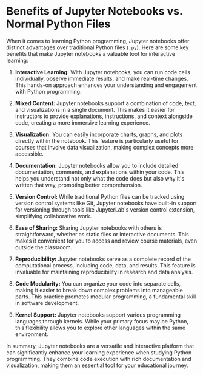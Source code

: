 # Benefits of Jupyter Notebooks vs. Normal Python Files

When it comes to learning Python programming, Jupyter notebooks offer distinct advantages over traditional Python files (`.py`). Here are some key benefits that make Jupyter notebooks a valuable tool for interactive learning:

1. **Interactive Learning:** With Jupyter notebooks, you can run code cells individually, observe immediate results, and make real-time changes. This hands-on approach enhances your understanding and engagement with Python programming.

2. **Mixed Content:** Jupyter notebooks support a combination of code, text, and visualizations in a single document. This makes it easier for instructors to provide explanations, instructions, and context alongside code, creating a more immersive learning experience.

3. **Visualization:** You can easily incorporate charts, graphs, and plots directly within the notebook. This feature is particularly useful for courses that involve data visualization, making complex concepts more accessible.

4. **Documentation:** Jupyter notebooks allow you to include detailed documentation, comments, and explanations within your code. This helps you understand not only what the code does but also why it's written that way, promoting better comprehension.

5. **Version Control:** While traditional Python files can be tracked using version control systems like Git, Jupyter notebooks have built-in support for versioning through tools like JupyterLab's version control extension, simplifying collaborative work.

6. **Ease of Sharing:** Sharing Jupyter notebooks with others is straightforward, whether as static files or interactive documents. This makes it convenient for you to access and review course materials, even outside the classroom.

7. **Reproducibility:** Jupyter notebooks serve as a complete record of the computational process, including code, data, and results. This feature is invaluable for maintaining reproducibility in research and data analysis.

8. **Code Modularity:** You can organize your code into separate cells, making it easier to break down complex problems into manageable parts. This practice promotes modular programming, a fundamental skill in software development.

9. **Kernel Support:** Jupyter notebooks support various programming languages through kernels. While your primary focus may be Python, this flexibility allows you to explore other languages within the same environment.

In summary, Jupyter notebooks are a versatile and interactive platform that can significantly enhance your learning experience when studying Python programming. They combine code execution with rich documentation and visualization, making them an essential tool for your educational journey.
